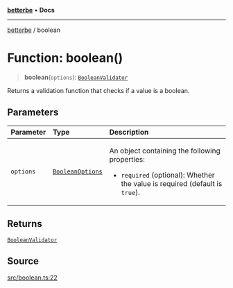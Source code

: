 [**betterbe**](../README.md) • **Docs**

---

[betterbe](../README.md) / boolean

# Function: boolean()

> **boolean**(`options`): [`BooleanValidator`](../interfaces/BooleanValidator.md)

Returns a validation function that checks if a value is a boolean.

## Parameters

| Parameter | Type                                                | Description                                                                                                                                      |
| :-------- | :-------------------------------------------------- | :----------------------------------------------------------------------------------------------------------------------------------------------- |
| `options` | [`BooleanOptions`](../interfaces/BooleanOptions.md) | <p>An object containing the following properties:</p><ul><li>`required` (optional): Whether the value is required (default is `true`).</li></ul> |

## Returns

[`BooleanValidator`](../interfaces/BooleanValidator.md)

## Source

[src/boolean.ts:22](https://github.com/ericvera/betterbe/blob/main/src/boolean.ts#L22)
